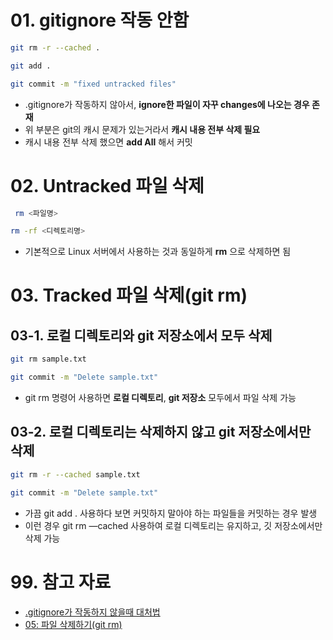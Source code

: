 # 01. gitignore 작동 안함

```bash
git rm -r --cached .

git add .

git commit -m "fixed untracked files"
```

- .gitignore가 작동하지 않아서, **ignore한 파일이 자꾸 changes에 나오는 경우 존재**
- 위 부분은 git의 캐시 문제가 있는거라서 **캐시 내용 전부 삭제 필요**
- 캐시 내용 전부 삭제 했으면 **add All** 해서 커밋

# 02. Untracked 파일 삭제

```bash
 rm <파일명>

rm -rf <디렉토리명>
```

- 기본적으로 Linux 서버에서 사용하는 것과 동일하게 **rm** 으로 삭제하면 됨

# 03. Tracked 파일 삭제(git rm)

## 03-1. 로컬 디렉토리와 git 저장소에서 모두 삭제

```bash
git rm sample.txt

git commit -m "Delete sample.txt"
```

- git rm 명령어 사용하면 **로컬 디렉토리**, **git 저장소** 모두에서 파일 삭제 가능

## 03-2. 로컬 디렉토리는 삭제하지 않고 git 저장소에서만 삭제

```bash
git rm -r --cached sample.txt

git commit -m "Delete sample.txt"
```

- 가끔 git add . 사용하다 보면 커밋하지 말아야 하는 파일들을 커밋하는 경우 발생
- 이런 경우 git rm —cached <filename> 사용하여 로컬 디렉토리는 유지하고, 깃 저장소에서만 삭제 가능

# 99. 참고 자료

- [.gitignore가 작동하지 않을때 대처법](https://jojoldu.tistory.com/307)
- [05: 파일 삭제하기(git rm)](https://seonkyukim.github.io/git-tutorial/git-rm/)